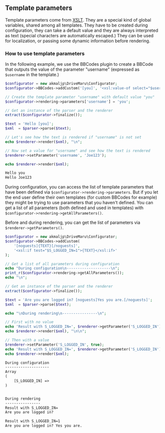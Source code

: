 <h2>Template parameters</h2>

Template parameters come from [XSLT](https://www.w3.org/TR/1999/REC-xslt-19991116#variables). They are a special kind of global variables, shared among all templates. They have to be created during configuration, they can take a default value and they are always interpreted as text (special characters are automatically escaped.) They can be used for localization, or passing some dynamic information before rendering.

### How to use template parameters

In the following example, we use the BBCodes plugin to create a BBCode that outputs the value of the parameter "username" (expressed as `$username` in the template.)

```php
$configurator = new akmaljp\DriveMaru\Configurator;
$configurator->BBCodes->addCustom('[you]', '<xsl:value-of select="$username"/>');

// Create the template parameter "username" with default value "you"
$configurator->rendering->parameters['username'] = 'you';

// Get an instance of the parser and the renderer
extract($configurator->finalize());

$text = 'Hello [you]';
$xml  = $parser->parse($text);

// Let's see how the text is rendered if "username" is not set
echo $renderer->render($xml), "\n";

// Now set a value for "username" and see how the text is rendered
$renderer->setParameter('username', 'Joe123');

echo $renderer->render($xml);
```
```html
Hello you
Hello Joe123
```

During configuration, you can access the list of template parameters that have been defined via `$configurator->rendering->parameters`. But if you let the end user define their own templates (for custom BBCodes for example) they might be trying to use parameters that you haven't defined. You can get a list of all parameters (both defined and used in templates) with `$configurator->rendering->getAllParameters()`.

Before and during rendering, you can get the list of parameters via `$renderer->getParameters()`.

```php
$configurator = new akmaljp\DriveMaru\Configurator;
$configurator->BBCodes->addCustom(
	'[noguests]{TEXT}[/noguests]',
	'<xsl:if test="$S_LOGGED_IN=1">{TEXT}</xsl:if>'
);

// Get a list of all parameters during configuration
echo "During configuration\n--------------------\n";
print_r($configurator->rendering->getAllParameters());
echo "\n";

// Get an instance of the parser and the renderer
extract($configurator->finalize());

$text = 'Are you are logged in? [noguests]Yes you are.[/noguests]';
$xml  = $parser->parse($text);

echo "\nDuring rendering\n----------------\n";

// First with no value
echo 'Result with S_LOGGED_IN=', $renderer->getParameter('S_LOGGED_IN'), "\n";
echo $renderer->render($xml), "\n\n";

// Then with a value
$renderer->setParameter('S_LOGGED_IN', true);
echo 'Result with S_LOGGED_IN=', $renderer->getParameter('S_LOGGED_IN'), "\n";
echo $renderer->render($xml);
```
```html
During configuration
--------------------
Array
(
    [S_LOGGED_IN] => 
)


During rendering
----------------
Result with S_LOGGED_IN=
Are you are logged in? 

Result with S_LOGGED_IN=1
Are you are logged in? Yes you are.
```
